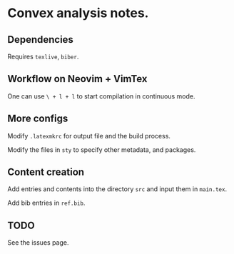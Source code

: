 # Convex analysis notes.

## Dependencies

Requires `texlive`, `biber`.

## Workflow on Neovim + VimTex

One can use `\ + l + l` to start compilation in continuous mode.

## More configs

Modify `.latexmkrc` for output file and the build process.

Modify the files in `sty` to specify other metadata, and packages.

## Content creation

Add entries and contents into the directory `src` and input them in `main.tex`.

Add bib entries in `ref.bib`.

## TODO

See the issues page.

